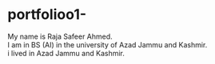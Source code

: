 # portfolioo1-
My name is Raja Safeer Ahmed.<br>
I am in BS (AI) in the university of Azad Jammu and Kashmir.<br>
i lived in Azad Jammu and Kashmir.
